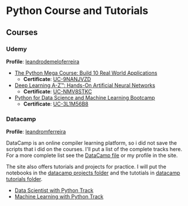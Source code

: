 # Python Course and Tutorials
  
  ## Courses
  
  ### Udemy
   **Profile**: [leandrodemeloferreira](https://www.udemy.com/user/leandrodemeloferreira/)
   
   * [The Python Mega Course: Build 10 Real World Applications](https://www.udemy.com/the-python-mega-course/learn/v4/overview)
      * **Certificate**: [UC-9NANJVZD](https://www.udemy.com/certificate/UC-9NANJVZD/)
   * [Deep Learning A-Z™: Hands-On Artificial Neural Networks](https://www.udemy.com/deeplearning/learn/v4/overview)
      * **Certificate**: [UC-NMV8STKC](https://www.udemy.com/certificate/UC-NMV8STKC/)
   * [Python for Data Science and Machine Learning Bootcamp](https://www.udemy.com/python-for-data-science-and-machine-learning-bootcamp/learn/v4/overview)
      * **Certificate**: [UC-3L1M56B8](https://www.udemy.com/certificate/UC-3L1M56B8/)
 
 ### Datacamp
    
   **Profile**: [leandromferreira](https://www.datacamp.com/profile/leandromferreira)
   
   DataCamp is an online compiler learning platform, so i did not save the scripts that i did on the courses. I'll put a list of the complete tracks here. For a more complete list see the [DataCamp file](https://github.com/leandromferreira/Course-and-Tutorials/blob/master/Python/DataCamp_course.md) or my profile in the site. 

  The site also offers tutorials and projects for practice. I will put the notebooks in the [datacamp projects folder](https://github.com/leandromferreira/Course-and-Tutorials/tree/master/Python/DataCamp%20Projects) and the tutotials in [datacamp tutorials folder](https://github.com/leandromferreira/Course-and-Tutorials/tree/master/Python/DataCamp%20Tutorials). 
   
   * [Data Scientist with Python Track](https://www.datacamp.com/statement-of-accomplishment/track/3f3efb20ba26d271499c565068844b03b2976262)
   * [Machine Learning with Python Track](https://www.datacamp.com/statement-of-accomplishment/track/ad8ee087e8e25bec1dee54490ef241f7ceabc36e)
   
    
      
